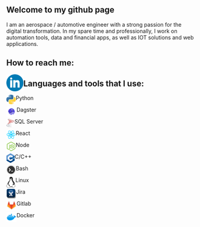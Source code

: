 ## Welcome to my github page

I am an aerospace / automotive engineer with a strong passion for the digital transformation.
In my spare time and professionally, I work on automation tools, data and financial apps, as well as IOT solutions and web applications.
## How to reach me:


[<img src="./Icons/linkedin_icon.png" align="left" alt="Linkedin" height="45px">](https://www.linkedin.com/in/raphael-becker-832690173/)


## Languages and tools that I use:

<img align="left" height="25px" src="/Icons/python3.png" /> Python

<img align="left" height="27px" src="/Icons/dagster.png" /> Dagster

<img align="left" height="24px" src="/Icons/sqlserver.jpg" /> SQL Server

<img align="left" height="25px" src="/Icons/react.png" /> React

<img align="left" height="25px" src="/Icons/node_js.png" /> Node

<img align="left" height="25px" src="/Icons/c++.png" /> C/C++

<img align="left" height="25px" src="/Icons/bash.png" /> Bash

<img align="left" height="29px" src="/Icons/linux_bw.png" /> Linux

<img align="left" height="27px" src="/Icons/jira_icon.png" /> Jira

<img align="left" height="27px" src="/Icons/gitlab.png" /> Gitlab

<img align="left" height="27px" src="/Icons/docker_icon.png" /> Docker



